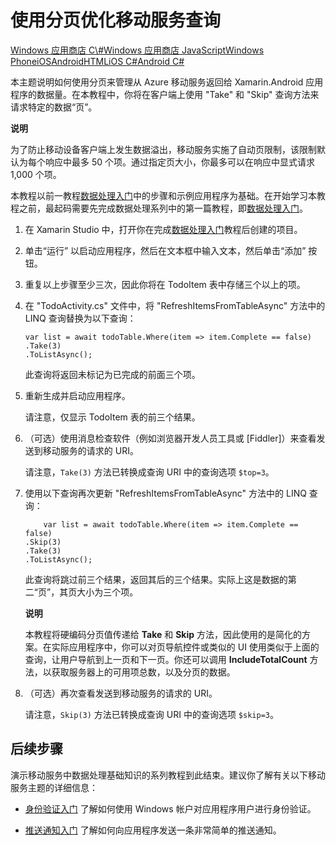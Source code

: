 ﻿<properties linkid="develop-mobile-tutorials-add-paging-to-data-xamarin-android" urlDisplayName="Add paging to data" pageTitle="Add paging to data (Xamarin Android) | Mobile Dev Center" metaKeywords="" description="Learn how to use paging to manage the amount of data returned to your Xamarin Android app from Mobile Services." metaCanonical="" disqusComments="1" umbracoNaviHide="1" documentationCenter="Mobile" title="Refine Mobile Services queries with paging" authors="" />
<tags ms.service=""
    ms.date="11/30/2014"
    wacn.date="04/11/2015"
    />

# 使用分页优化移动服务查询

<div class="dev-center-tutorial-selector sublanding"> 
	<a href="/develop/mobile/tutorials/add-paging-to-data-dotnet" title="Windows Store C#">Windows 应用商店 C\#</a><a href="/develop/mobile/tutorials/add-paging-to-data-js" title="Windows Store JavaScript">Windows 应用商店 JavaScript</a><a href="/develop/mobile/tutorials/add-paging-to-data-wp8" title="Windows Phone">Windows Phone</a><a href="/develop/mobile/tutorials/add-paging-to-data-ios" title="iOS">iOS</a><a href="/develop/mobile/tutorials/add-paging-to-data-android" title="Android">Android</a><a href="/develop/mobile/tutorials/add-paging-to-data-html" title="HTML">HTML</a><a href="/develop/mobile/tutorials/add-paging-to-data-xamarin-ios" title="Xamarin.iOS">iOS C#</a><a href="/develop/mobile/tutorials/add-paging-to-data-xamarin-android" title="Xamarin.Android" class="current">Android C#</a>
</div>

本主题说明如何使用分页来管理从 Azure 移动服务返回给 Xamarin.Android 应用程序的数据量。在本教程中，你将在客户端上使用 "Take" 和 "Skip" 查询方法来请求特定的数据“页”。

<div class="dev-callout"><b>说明</b>

<p>为了防止移动设备客户端上发生数据溢出，移动服务实施了自动页限制，该限制默认为每个响应中最多 50 个项。通过指定页大小，你最多可以在响应中显式请求 1,000 个项。</p>
</div>

本教程以前一教程[数据处理入门][]中的步骤和示例应用程序为基础。在开始学习本教程之前，最起码需要先完成数据处理系列中的第一篇教程，即[数据处理入门][]。

1.  在 Xamarin Studio 中，打开你在完成[数据处理入门][]教程后创建的项目。

2.  单击“运行” 以启动应用程序，然后在文本框中输入文本，然后单击“添加” 按钮。

3.  重复以上步骤至少三次，因此你将在 TodoItem 表中存储三个以上的项。

4.  在 "TodoActivity.cs" 文件中，将 "RefreshItemsFromTableAsync" 方法中的 LINQ 查询替换为以下查询：

        var list = await todoTable.Where(item => item.Complete == false)
        .Take(3)
        .ToListAsync();

    此查询将返回未标记为已完成的前面三个项。

5.  重新生成并启动应用程序。

    请注意，仅显示 TodoItem 表的前三个结果。

6.  （可选）使用消息检查软件（例如浏览器开发人员工具或 [Fiddler]）来查看发送到移动服务的请求的 URI。

    请注意，`Take(3)` 方法已转换成查询 URI 中的查询选项 `$top=3`。

7.  使用以下查询再次更新 "RefreshItemsFromTableAsync" 方法中的 LINQ 查询：

            var list = await todoTable.Where(item => item.Complete == false)
        .Skip(3)
        .Take(3)
        .ToListAsync();

    此查询将跳过前三个结果，返回其后的三个结果。实际上这是数据的第二“页”，其页大小为三个项。

    <div class="dev-callout"><b>说明</b>

    <p>本教程将硬编码分页值传递给 <b>Take</b> 和 <b>Skip</b> 方法，因此使用的是简化的方案。在实际应用程序中，你可以对页导航控件或类似的 UI 使用类似于上面的查询，让用户导航到上一页和下一页。你还可以调用 <b>IncludeTotalCount</b> 方法，以获取服务器上的可用项总数，以及分页的数据。</p>
	</div>

8.  （可选）再次查看发送到移动服务的请求的 URI。

    请注意，`Skip(3)` 方法已转换成查询 URI 中的查询选项 `$skip=3`。

<a name="next-steps"> </a>
## 后续步骤

演示移动服务中数据处理基础知识的系列教程到此结束。建议你了解有关以下移动服务主题的详细信息：

-   [身份验证入门][]
    了解如何使用 Windows 帐户对应用程序用户进行身份验证。

-   [推送通知入门][]
    了解如何向应用程序发送一条非常简单的推送通知。

  [Windows 应用商店 C#]: /develop/mobile/tutorials/add-paging-to-data-dotnet "Windows 应用商店 C#"
  [Windows 应用商店 JavaScript]: /develop/mobile/tutorials/add-paging-to-data-js "Windows 应用商店 JavaScript"
  [Windows Phone]: /develop/mobile/tutorials/add-paging-to-data-wp8 "Windows Phone"
  [iOS]: /develop/mobile/tutorials/add-paging-to-data-ios "iOS"
  [Android]: /develop/mobile/tutorials/add-paging-to-data-android "Android"
  [HTML]: /develop/mobile/tutorials/add-paging-to-data-html "HTML"
  [iOS C#]: /develop/mobile/tutorials/add-paging-to-data-xamarin-ios "Xamarin.iOS"
  [Android C#]: /develop/mobile/tutorials/add-paging-to-data-xamarin-android "Xamarin.Android"
  [数据处理入门]: /develop/mobile/tutorials/get-started-with-data-xamarin-android
  [身份验证入门]: /develop/mobile/tutorials/get-started-with-users-xamarin-android
  [推送通知入门]: /develop/mobile/tutorials/get-started-with-push-xamarin-android
